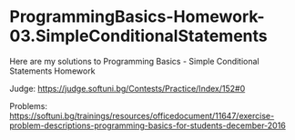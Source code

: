 # ProgrammingBasics-Homework-03.SimpleConditionalStatements

Here are my solutions to Programming Basics - Simple Conditional Statements Homework

Judge: https://judge.softuni.bg/Contests/Practice/Index/152#0

Problems:
https://softuni.bg/trainings/resources/officedocument/11647/exercise-problem-descriptions-programming-basics-for-students-december-2016
